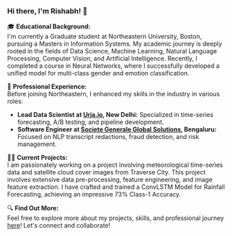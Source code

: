 <!--### Hey! I'm Rishabh 👋

**rishabhindoria25/rishabhindoria25** is a ✨ _special_ ✨ repository because its `README.md` (this file) appears on your GitHub profile.

I took some ideas and got started:

- 🔭 I’m currently studying at ...
      - Northeastern University, Boston, MA
- 🌱 I’m currently learning ...
      - Neural networks
- 🤔 I’m looking for help with ...
      - landing a co-op, internship or full-time opportunities
- 💬 Ask me about ...
      - current affairs
- 📫 How to reach me: ...
      - mail me : indoriarishabh25@gmail.com
- 😄 Pronouns: ...
      - He/Him


I am a highly accomplished data scientist with a strong focus on achieving measurable results. I possess extensive experience working within cross-functional teams to achieve organizational objectives. Being highly motivated to innovate existing business processes, I achieve optimal results in an efficient and cost-effective manner utilizing my in-depth domain expertise. I have consistently demonstrated exceptional diligence and commitment to excellence in both my coursework and professional work. I am eager to continue this level of performance in future projects, utilizing diverse models, frameworks, and data.

-  🔭 I’m currently studying at ...
      - Northeastern University, Boston, MA
-  🌱 I’m currently learning ...
      - Cloud computing and Advance Data science
-  😲 I'm interested in ...
      - Data Science, Machine Learning and Artifical Intelligence roles
-  🤔 I’m looking for help with ...
      - Landing a co-op, internship or full-time opportunities
-  💬 Ask me about ...
      - Current affairs
-  📫 How to reach me: ...
      - Mail me : indoriarishabh25@gmail.com
-  😄 Pronouns: ...
      - He/Him
-  Find more about me [here](https://rishabhindoria.streamlit.app/)!
-->

### Hi there, I'm Rishabh! 👋

🎓 **Educational Background:**  
I'm currently a Graduate student at Northeastern University, Boston, pursuing a Masters in Information Systems. My academic journey is deeply rooted in the fields of Data Science, Machine Learning, Natural Language Processing, Computer Vision, and Artificial Intelligence. Recently, I completed a course in Neural Networks, where I successfully developed a unified model for multi-class gender and emotion classification.

🏢 **Professional Experience:**  
Before joining Northeastern, I enhanced my skills in the industry in various roles:
- **Lead Data Scientist at [Urja.io](https://urja.io), New Delhi:** Specialized in time-series forecasting, A/B testing, and pipeline development.
- **Software Engineer at [Societe Generale Global Solutions](https://globalsolutioncenter.societegenerale.in/en/), Bengaluru:** Focused on NLP transcript redactions, fraud detection, and risk management.

🧑‍💻 **Current Projects:**  
I am passionately working on a project involving meteorological time-series data and satellite cloud cover images from Traverse City. This project involves extensive data pre-processing, feature engineering, and image feature extraction. I have crafted and trained a ConvLSTM Model for Rainfall Forecasting, achieving an impressive 73% Class-1 Accuracy.

🔍 **Find Out More:**  
Feel free to explore more about my projects, skills, and professional journey [here](https://rishabhindoria.streamlit.app/)! Let's connect and collaborate!
